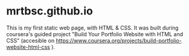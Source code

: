 # mrtbsc.github.io
This is my first static web page, with HTML & CSS. 
It was built during coursera's guided project "Build Your Portfolio Website with HTML and CSS" (accesible on https://www.coursera.org/projects/build-portfolio-website-html-css ).
